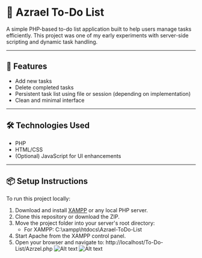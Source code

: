 # 📝 Azrael To-Do List

A simple PHP-based to-do list application built to help users manage tasks efficiently. This project was one of my early experiments with server-side scripting and dynamic task handling.

---

## 🚀 Features

- Add new tasks
- Delete completed tasks
- Persistent task list using file or session (depending on implementation)
- Clean and minimal interface

---

## 🛠 Technologies Used

- PHP
- HTML/CSS
- (Optional) JavaScript for UI enhancements

---

## 📦 Setup Instructions

To run this project locally:

1. Download and install [XAMPP](https://www.apachefriends.org/index.html) or any local PHP server.
2. Clone this repository or download the ZIP.
3. Move the project folder into your server's root directory:
   - For XAMPP: C:\xampp\htdocs\Azrael-ToDo-List
4. Start Apache from the XAMPP control panel.
5. Open your browser and navigate to: http://localhost/To-Do-List/Azrzel.php
![Alt text](<img width="913" height="988" alt="Capture d’écran 2025-08-13 130534" src="https://github.com/user-attachments/assets/c0fc4760-05a5-4ddb-a599-14da3b725363" />
)
![Alt text](<img width="950" height="982" alt="Capture d’écran 2025-08-13 130640" src="https://github.com/user-attachments/assets/6e31487d-4779-4cf1-b327-a9ca0d7e6468" />
)
